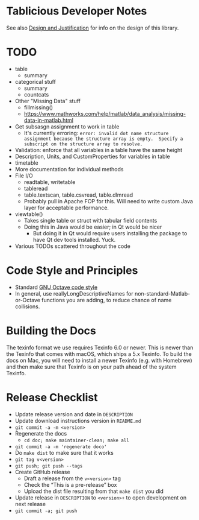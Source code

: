 Tablicious Developer Notes
==========================

See also [Design and Justification](Design-and-Justification.html) for info on
the design of this library.

# TODO

* table
  * summary
* categorical stuff
  * summary
  * countcats
* Other "Missing Data" stuff
  * fillmissing()
  * https://www.mathworks.com/help/matlab/data_analysis/missing-data-in-matlab.html
* Get subsasgn assignment to work in table
  * It's currently erroring: `error: invalid dot name structure assignment because the structure array is empty.  Specify a subscript on the structure array to resolve.`
* Validation: enforce that all variables in a table have the same height
* Description, Units, and CustomProperties for variables in table
* timetable
* More documentation for individual methods
* File I/O
  * readtable, writetable
  * tableread
  * table.textscan, table.csvread, table.dlmread
  * Probably pull in Apache FOP for this. Will need to write custom Java layer for acceptable performance.
* viewtable()
  * Takes single table or struct with tabular field contents
  * Doing this in Java would be easier; in Qt would be nicer
    * But doing it in Qt would require users installing the package to have Qt dev tools installed. Yuck.
* Various TODOs scattered throughout the code

# Code Style and Principles

* Standard [GNU Octave code style](https://wiki.octave.org/Octave_style_guide)
* In general, use reallyLongDescriptiveNames for non-standard-Matlab-or-Octave functions you are adding, to reduce chance of name collisions.

# Building the Docs

The texinfo format we use requires Texinfo 6.0 or newer. This is newer than the Texinfo that comes with macOS, which ships a 5.x Texinfo. To build the docs on Mac, you will need to install a newer Texinfo (e.g. with Homebrew) and then make sure that Texinfo is on your path ahead of the system Texinfo.

# Release Checklist

* Update release version and date in `DESCRIPTION`
* Update download instructions version in `README.md`
* `git commit -a -m <version>`
* Regenerate the docs
  * `cd doc; make maintainer-clean; make all`
* `git commit -a -m 'regenerate doco'`
* Do `make dist` to make sure that it works
* `git tag v<version>`
* `git push; git push --tags`
* Create GitHub release
  * Draft a release from the `v<version>` tag
  * Check the “This is a pre-release” box
  * Upload the dist file resulting from that `make dist` you did
* Update release in `DESCRIPTION` to `<version>+` to open development on next release
* `git commit -a; git push`

